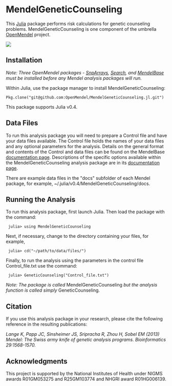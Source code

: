 # MendelGeneticCounseling

This [Julia](http://julialang.org/) package performs risk calculations for genetic counseling problems. MendelGeneticCounseling is one component of the umbrella [OpenMendel](https://openmendel.github.io) project.

[![](https://img.shields.io/badge/docs-current-blue.svg)](https://OpenMendel.github.io/MendelGeneticCounseling.jl)

## Installation

*Note: Three OpenMendel packages - [SnpArrays](https://github.com/OpenMendel/SnpArrays.jl), [Search](https://github.com/OpenMendel/Search.jl), and [MendelBase](https://github.com/OpenMendel/MendelBase.jl) must be installed before any Mendel analysis packages will run.*

Within Julia, use the package manager to install MendelGeneticCounseling:

    Pkg.clone("git@github.com:OpenMendel/MendelGeneticCounseling.jl.git")

This package supports Julia v0.4.

## Data Files

To run this analysis package you will need to prepare a Control file and have your data files available. The Control file holds the names of your data files and any optional parameters for the analysis. Details on the general format and contents of the Control and data files can be found on the MendelBase [documentation page](https://openmendel.github.io/MendelBase.jl). Descriptions of the specific options available within the MendelGeneticCounseling analysis package are in its [documentation page](https://openmendel.github.io/MendelGeneticCounseling.jl).

There are example data files in the "docs" subfolder of each Mendel package, for example, ~/.julia/v0.4/MendelGeneticCounseling/docs.

## Running the Analysis

To run this analysis package, first launch Julia. Then load the package with the command:

     julia> using MendelGeneticCounseling

Next, if necessary, change to the directory containing your files, for example,

     julia> cd("~/path/to/data/files/")

Finally, to run the analysis using the parameters in the control file Control_file.txt use the command:

     julia> GeneticCounseling("Control_file.txt")

*Note: The package is called* MendelGeneticCounseling *but the analysis function is called simply* GeneticCounseling.

## Citation

If you use this analysis package in your research, please cite the following reference in the resulting publications:

*Lange K, Papp JC, Sinsheimer JS, Sripracha R, Zhou H, Sobel EM (2013) Mendel: The Swiss army knife of genetic analysis programs. Bioinformatics 29:1568-1570.*

<!--- ## Contributing
We welcome contributions to this Open Source project. To contribute, follow this procedure ... --->

## Acknowledgments

This project is supported by the National Institutes of Health under NIGMS awards R01GM053275 and R25GM103774 and NHGRI award R01HG006139.
